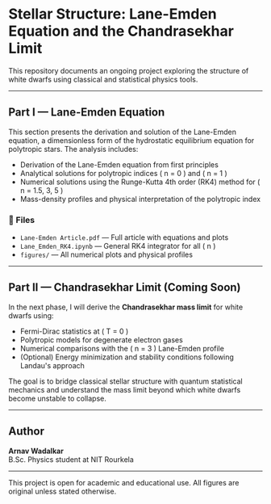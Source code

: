 # Stellar Structure: Lane-Emden Equation and the Chandrasekhar Limit

This repository documents an ongoing project exploring the structure of white dwarfs using classical and statistical physics tools.

---

## Part I — Lane-Emden Equation

This section presents the derivation and solution of the Lane-Emden equation, a dimensionless form of the hydrostatic equilibrium equation for polytropic stars. 
The analysis includes:

- Derivation of the Lane-Emden equation from first principles
- Analytical solutions for polytropic indices \( n = 0 \) and \( n = 1 \)
- Numerical solutions using the Runge-Kutta 4th order (RK4) method for \( n = 1.5, 3, 5 \)
- Mass-density profiles and physical interpretation of the polytropic index

### 🔧 Files
- `Lane-Emden Article.pdf` — Full article with equations and plots
- `Lane_Emden_RK4.ipynb` — General RK4 integrator for all \( n \)
- `figures/` — All numerical plots and physical profiles

---

## Part II — Chandrasekhar Limit (Coming Soon)

In the next phase, I will derive the **Chandrasekhar mass limit** for white dwarfs using:

- Fermi-Dirac statistics at \( T = 0 \)
- Polytropic models for degenerate electron gases
- Numerical comparisons with the \( n = 3 \) Lane-Emden profile
- (Optional) Energy minimization and stability conditions following Landau's approach

The goal is to bridge classical stellar structure with quantum statistical mechanics and understand the mass limit beyond which white dwarfs become unstable to collapse.

---

## Author

**Arnav Wadalkar**  
B.Sc. Physics student at NIT Rourkela  

--- 
This project is open for academic and educational use. All figures are original unless stated otherwise.
